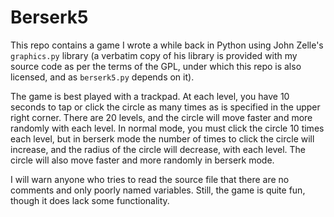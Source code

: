 # Berserk5
This repo contains a game I wrote a while back in Python using John Zelle's `graphics.py` library (a verbatim copy of his library is provided with my source code as per the terms of the GPL, under which this repo is also licensed, and as `berserk5.py` depends on it).

The game is best played with a trackpad. At each level, you have 10 seconds to tap or click the circle as many times as is specified in the upper right corner. There are 20 levels, and the circle will move faster and more randomly with each level. In normal mode, you must click the circle 10 times each level, but in berserk mode the number of times to click the circle will increase, and the radius of the circle will decrease, with each level. The circle will also move faster and more randomly in berserk mode.

I will warn anyone who tries to read the source file that there are no comments and only poorly named variables. Still, the game is quite fun, though it does lack some functionality.
